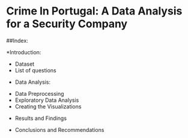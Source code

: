 # Crime In Portugal: A Data Analysis for a Security Company
##Index:

*Introduction:
  -	Dataset
  -	List of questions
    
*	Data Analysis:
  -	Data Preprocessing
  -	Exploratory Data Analysis
  -	Creating the Visualizations
    
*	Results and Findings
  
*	Conclusions and Recommendations

